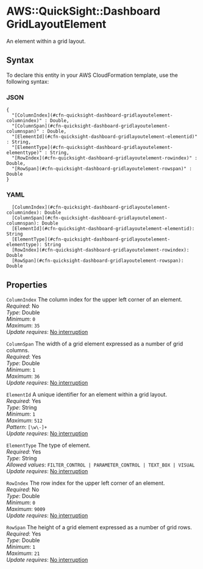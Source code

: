 # AWS::QuickSight::Dashboard GridLayoutElement<a name="aws-properties-quicksight-dashboard-gridlayoutelement"></a>

An element within a grid layout\.

## Syntax<a name="aws-properties-quicksight-dashboard-gridlayoutelement-syntax"></a>

To declare this entity in your AWS CloudFormation template, use the following syntax:

### JSON<a name="aws-properties-quicksight-dashboard-gridlayoutelement-syntax.json"></a>

```
{
  "[ColumnIndex](#cfn-quicksight-dashboard-gridlayoutelement-columnindex)" : Double,
  "[ColumnSpan](#cfn-quicksight-dashboard-gridlayoutelement-columnspan)" : Double,
  "[ElementId](#cfn-quicksight-dashboard-gridlayoutelement-elementid)" : String,
  "[ElementType](#cfn-quicksight-dashboard-gridlayoutelement-elementtype)" : String,
  "[RowIndex](#cfn-quicksight-dashboard-gridlayoutelement-rowindex)" : Double,
  "[RowSpan](#cfn-quicksight-dashboard-gridlayoutelement-rowspan)" : Double
}
```

### YAML<a name="aws-properties-quicksight-dashboard-gridlayoutelement-syntax.yaml"></a>

```
  [ColumnIndex](#cfn-quicksight-dashboard-gridlayoutelement-columnindex): Double
  [ColumnSpan](#cfn-quicksight-dashboard-gridlayoutelement-columnspan): Double
  [ElementId](#cfn-quicksight-dashboard-gridlayoutelement-elementid): String
  [ElementType](#cfn-quicksight-dashboard-gridlayoutelement-elementtype): String
  [RowIndex](#cfn-quicksight-dashboard-gridlayoutelement-rowindex): Double
  [RowSpan](#cfn-quicksight-dashboard-gridlayoutelement-rowspan): Double
```

## Properties<a name="aws-properties-quicksight-dashboard-gridlayoutelement-properties"></a>

`ColumnIndex` <a name="cfn-quicksight-dashboard-gridlayoutelement-columnindex"></a>
The column index for the upper left corner of an element\.  
_Required_: No  
_Type_: Double  
_Minimum_: `0`  
_Maximum_: `35`  
_Update requires_: [No interruption](https://docs.aws.amazon.com/AWSCloudFormation/latest/UserGuide/using-cfn-updating-stacks-update-behaviors.html#update-no-interrupt)

`ColumnSpan` <a name="cfn-quicksight-dashboard-gridlayoutelement-columnspan"></a>
The width of a grid element expressed as a number of grid columns\.  
_Required_: Yes  
_Type_: Double  
_Minimum_: `1`  
_Maximum_: `36`  
_Update requires_: [No interruption](https://docs.aws.amazon.com/AWSCloudFormation/latest/UserGuide/using-cfn-updating-stacks-update-behaviors.html#update-no-interrupt)

`ElementId` <a name="cfn-quicksight-dashboard-gridlayoutelement-elementid"></a>
A unique identifier for an element within a grid layout\.  
_Required_: Yes  
_Type_: String  
_Minimum_: `1`  
_Maximum_: `512`  
_Pattern_: `[\w\-]+`  
_Update requires_: [No interruption](https://docs.aws.amazon.com/AWSCloudFormation/latest/UserGuide/using-cfn-updating-stacks-update-behaviors.html#update-no-interrupt)

`ElementType` <a name="cfn-quicksight-dashboard-gridlayoutelement-elementtype"></a>
The type of element\.  
_Required_: Yes  
_Type_: String  
_Allowed values_: `FILTER_CONTROL | PARAMETER_CONTROL | TEXT_BOX | VISUAL`  
_Update requires_: [No interruption](https://docs.aws.amazon.com/AWSCloudFormation/latest/UserGuide/using-cfn-updating-stacks-update-behaviors.html#update-no-interrupt)

`RowIndex` <a name="cfn-quicksight-dashboard-gridlayoutelement-rowindex"></a>
The row index for the upper left corner of an element\.  
_Required_: No  
_Type_: Double  
_Minimum_: `0`  
_Maximum_: `9009`  
_Update requires_: [No interruption](https://docs.aws.amazon.com/AWSCloudFormation/latest/UserGuide/using-cfn-updating-stacks-update-behaviors.html#update-no-interrupt)

`RowSpan` <a name="cfn-quicksight-dashboard-gridlayoutelement-rowspan"></a>
The height of a grid element expressed as a number of grid rows\.  
_Required_: Yes  
_Type_: Double  
_Minimum_: `1`  
_Maximum_: `21`  
_Update requires_: [No interruption](https://docs.aws.amazon.com/AWSCloudFormation/latest/UserGuide/using-cfn-updating-stacks-update-behaviors.html#update-no-interrupt)
